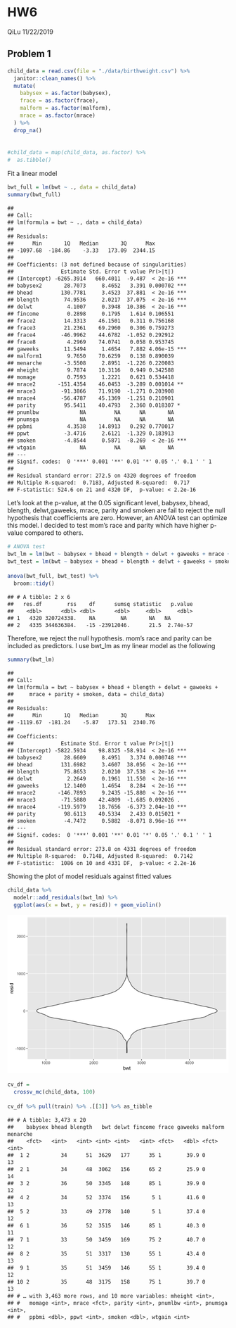 HW6
================
QiLu
11/22/2019

## Problem 1

``` r
child_data = read.csv(file = "./data/birthweight.csv") %>% 
  janitor::clean_names() %>% 
  mutate(
    babysex = as.factor(babysex),
    frace = as.factor(frace),
    malform = as.factor(malform),
    mrace = as.factor(mrace)
  ) %>% 
  drop_na()
 
  
#child_data = map(child_data, as.factor) %>% 
#  as.tibble()
```

Fit a linear model

``` r
bwt_full = lm(bwt ~ ., data = child_data)
summary(bwt_full)
```

    ## 
    ## Call:
    ## lm(formula = bwt ~ ., data = child_data)
    ## 
    ## Residuals:
    ##      Min       1Q   Median       3Q      Max 
    ## -1097.68  -184.86    -3.33   173.09  2344.15 
    ## 
    ## Coefficients: (3 not defined because of singularities)
    ##               Estimate Std. Error t value Pr(>|t|)    
    ## (Intercept) -6265.3914   660.4011  -9.487  < 2e-16 ***
    ## babysex2       28.7073     8.4652   3.391 0.000702 ***
    ## bhead         130.7781     3.4523  37.881  < 2e-16 ***
    ## blength        74.9536     2.0217  37.075  < 2e-16 ***
    ## delwt           4.1007     0.3948  10.386  < 2e-16 ***
    ## fincome         0.2898     0.1795   1.614 0.106551    
    ## frace2         14.3313    46.1501   0.311 0.756168    
    ## frace3         21.2361    69.2960   0.306 0.759273    
    ## frace4        -46.9962    44.6782  -1.052 0.292912    
    ## frace8          4.2969    74.0741   0.058 0.953745    
    ## gaweeks        11.5494     1.4654   7.882 4.06e-15 ***
    ## malform1        9.7650    70.6259   0.138 0.890039    
    ## menarche       -3.5508     2.8951  -1.226 0.220083    
    ## mheight         9.7874    10.3116   0.949 0.342588    
    ## momage          0.7593     1.2221   0.621 0.534418    
    ## mrace2       -151.4354    46.0453  -3.289 0.001014 ** 
    ## mrace3        -91.3866    71.9190  -1.271 0.203908    
    ## mrace4        -56.4787    45.1369  -1.251 0.210901    
    ## parity         95.5411    40.4793   2.360 0.018307 *  
    ## pnumlbw             NA         NA      NA       NA    
    ## pnumsga             NA         NA      NA       NA    
    ## ppbmi           4.3538    14.8913   0.292 0.770017    
    ## ppwt           -3.4716     2.6121  -1.329 0.183913    
    ## smoken         -4.8544     0.5871  -8.269  < 2e-16 ***
    ## wtgain              NA         NA      NA       NA    
    ## ---
    ## Signif. codes:  0 '***' 0.001 '**' 0.01 '*' 0.05 '.' 0.1 ' ' 1
    ## 
    ## Residual standard error: 272.5 on 4320 degrees of freedom
    ## Multiple R-squared:  0.7183, Adjusted R-squared:  0.717 
    ## F-statistic: 524.6 on 21 and 4320 DF,  p-value: < 2.2e-16

Let’s look at the p-value, at the 0.05 significant level, babysex,
bhead, blength, delwt,gaweeks, mrace, parity and smoken are fail to
reject the null hypothesis that coefficients are zero. However, an ANOVA
test can optimize this model. I decided to test mom’s race and parity
which have higher p-value compared to others.

``` r
# ANOVA test
bwt_lm = lm(bwt ~ babysex + bhead + blength + delwt + gaweeks + mrace + parity + smoken, data = child_data)
bwt_test = lm(bwt ~ babysex + bhead + blength + delwt + gaweeks + smoken, data = child_data)

anova(bwt_full, bwt_test) %>% 
  broom::tidy()
```

    ## # A tibble: 2 x 6
    ##   res.df        rss    df      sumsq statistic   p.value
    ##    <dbl>      <dbl> <dbl>      <dbl>     <dbl>     <dbl>
    ## 1   4320 320724338.    NA        NA       NA   NA       
    ## 2   4335 344636384.   -15 -23912046.      21.5  2.74e-57

Therefore, we reject the null hypothesis. mom’s race and parity can be
included as predictors. I use bwt\_lm as my linear model as the
following

``` r
summary(bwt_lm)
```

    ## 
    ## Call:
    ## lm(formula = bwt ~ babysex + bhead + blength + delwt + gaweeks + 
    ##     mrace + parity + smoken, data = child_data)
    ## 
    ## Residuals:
    ##      Min       1Q   Median       3Q      Max 
    ## -1119.67  -181.24    -5.87   173.51  2340.76 
    ## 
    ## Coefficients:
    ##               Estimate Std. Error t value Pr(>|t|)    
    ## (Intercept) -5822.5934    98.8325 -58.914  < 2e-16 ***
    ## babysex2       28.6609     8.4951   3.374 0.000748 ***
    ## bhead         131.6982     3.4607  38.056  < 2e-16 ***
    ## blength        75.8653     2.0210  37.538  < 2e-16 ***
    ## delwt           2.2649     0.1961  11.550  < 2e-16 ***
    ## gaweeks        12.1400     1.4654   8.284  < 2e-16 ***
    ## mrace2       -146.7893     9.2435 -15.880  < 2e-16 ***
    ## mrace3        -71.5880    42.4809  -1.685 0.092026 .  
    ## mrace4       -119.5979    18.7656  -6.373 2.04e-10 ***
    ## parity         98.6113    40.5334   2.433 0.015021 *  
    ## smoken         -4.7472     0.5882  -8.071 8.96e-16 ***
    ## ---
    ## Signif. codes:  0 '***' 0.001 '**' 0.01 '*' 0.05 '.' 0.1 ' ' 1
    ## 
    ## Residual standard error: 273.8 on 4331 degrees of freedom
    ## Multiple R-squared:  0.7148, Adjusted R-squared:  0.7142 
    ## F-statistic:  1086 on 10 and 4331 DF,  p-value: < 2.2e-16

Showing the plot of model residuals against fitted values

``` r
child_data %>% 
  modelr::add_residuals(bwt_lm) %>% 
  ggplot(aes(x = bwt, y = resid)) + geom_violin()
```

![](p8105_hw6_ql2370_files/figure-gfm/unnamed-chunk-5-1.png)<!-- -->

``` r
cv_df = 
  crossv_mc(child_data, 100) 

cv_df %>% pull(train) %>% .[[3]] %>% as_tibble
```

    ## # A tibble: 3,473 x 20
    ##    babysex bhead blength   bwt delwt fincome frace gaweeks malform menarche
    ##    <fct>   <int>   <int> <int> <int>   <int> <fct>   <dbl> <fct>      <int>
    ##  1 2          34      51  3629   177      35 1        39.9 0             13
    ##  2 1          34      48  3062   156      65 2        25.9 0             14
    ##  3 2          36      50  3345   148      85 1        39.9 0             12
    ##  4 2          34      52  3374   156       5 1        41.6 0             13
    ##  5 2          33      49  2778   140       5 1        37.4 0             12
    ##  6 1          36      52  3515   146      85 1        40.3 0             11
    ##  7 1          33      50  3459   169      75 2        40.7 0             12
    ##  8 2          35      51  3317   130      55 1        43.4 0             13
    ##  9 1          35      51  3459   146      55 1        39.4 0             12
    ## 10 2          35      48  3175   158      75 1        39.7 0             13
    ## # … with 3,463 more rows, and 10 more variables: mheight <int>,
    ## #   momage <int>, mrace <fct>, parity <int>, pnumlbw <int>, pnumsga <int>,
    ## #   ppbmi <dbl>, ppwt <int>, smoken <dbl>, wtgain <int>
